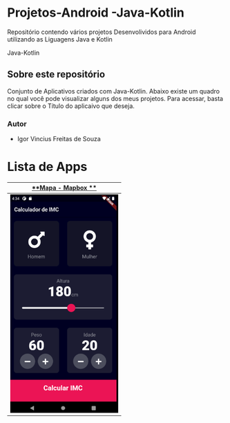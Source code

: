# Projetos-Android -Java-Kotlin
Repositório contendo vários projetos Desenvolividos para Android utilizando as Liguagens Java e Kotlin

Java-Kotlin
## Sobre este repositório
Conjunto de Aplicativos criados com Java-Kotlin. Abaixo existe um quadro no qual você pode visualizar alguns dos meus projetos. Para acessar, basta clicar sobre o Título do aplicaivo que deseja.

### Autor

* Igor Vincius Freitas de Souza
 
# Lista de Apps

 | [**Mapa - Mapbox **](https://github.com/igor1043/Projetos-em-Flutter/tree/main/Calculadora_IMC)      | 
|------------|
|  <img src="https://github.com/igor1043/Projetos-em-Flutter/blob/main/Calculadora_IMC/Img/IMG%20(4).png" width="250"> |
